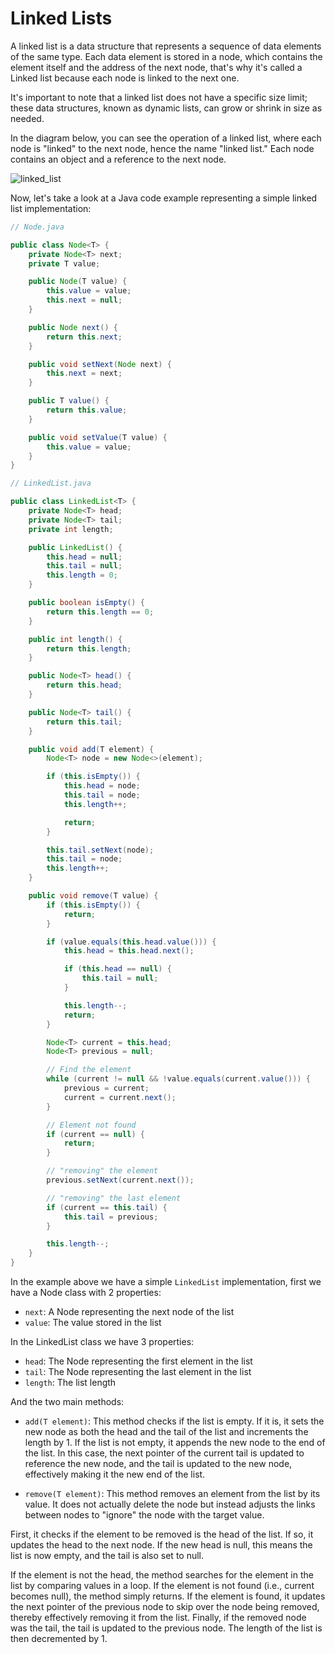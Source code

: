 # Linked Lists

A linked list is a data structure that represents a sequence of data elements of the same type. Each data element is stored in a node, which contains the element itself and the address of the next node, that's why it's called a Linked list because each node is linked to the next one.

It's important to note that a linked list does not have a specific size limit; these data structures, known as dynamic lists, can grow or shrink in size as needed.

In the diagram below, you can see the operation of a linked list, where each node is "linked" to the next node, hence the name "linked list." Each node contains an object and a reference to the next node.

![linked_list](https://user-images.githubusercontent.com/48635609/102827421-4c225680-43c1-11eb-8f9d-67812d386563.gif)

Now, let's take a look at a Java code example representing a simple linked list implementation:

```java
// Node.java

public class Node<T> {
    private Node<T> next;
    private T value;

    public Node(T value) {
        this.value = value;
        this.next = null;
    }

    public Node next() {
        return this.next;
    }

    public void setNext(Node next) {
        this.next = next;
    }

    public T value() {
        return this.value;
    }

    public void setValue(T value) {
        this.value = value;
    }
}
```

```java
// LinkedList.java

public class LinkedList<T> {
    private Node<T> head;
    private Node<T> tail;
    private int length;

    public LinkedList() {
        this.head = null;
        this.tail = null;
        this.length = 0;
    }

    public boolean isEmpty() {
        return this.length == 0;
    }

    public int length() {
        return this.length;
    }

    public Node<T> head() {
        return this.head;
    }

    public Node<T> tail() {
        return this.tail;
    }

    public void add(T element) {
        Node<T> node = new Node<>(element);

        if (this.isEmpty()) {
            this.head = node;
            this.tail = node;
            this.length++;

            return;
        }

        this.tail.setNext(node);
        this.tail = node;
        this.length++;
    }

    public void remove(T value) {
        if (this.isEmpty()) {
            return;
        }

        if (value.equals(this.head.value())) {
            this.head = this.head.next();

            if (this.head == null) {
                this.tail = null;
            }

            this.length--;
            return;
        }

        Node<T> current = this.head;
        Node<T> previous = null;

        // Find the element
        while (current != null && !value.equals(current.value())) {
            previous = current;
            current = current.next();
        }

        // Element not found
        if (current == null) {
            return;
        }

        // "removing" the element
        previous.setNext(current.next());

        // "removing" the last element
        if (current == this.tail) {
            this.tail = previous;
        }

        this.length--;
    }
}
```

In the example above we have a simple `LinkedList` implementation, first we have a Node class with 2 properties:

- `next`: A Node representing the next node of the list
- `value`: The value stored in the list

In the LinkedList class we have 3 properties:

- `head`: The Node representing the first element in the list
- `tail`: The Node representing the last element in the list
- `length`: The list length

And the two main methods:

- `add(T element)`: This method checks if the list is empty. If it is, it sets the new node as both the head and the tail of the list and increments the length by 1. If the list is not empty, it appends the new node to the end of the list. In this case, the next pointer of the current tail is updated to reference the new node, and the tail is updated to the new node, effectively making it the new end of the list.

- `remove(T element)`: This method removes an element from the list by its value. It does not actually delete the node but instead adjusts the links between nodes to "ignore" the node with the target value.

First, it checks if the element to be removed is the head of the list. If so, it updates the head to the next node. If the new head is null, this means the list is now empty, and the tail is also set to null.

If the element is not the head, the method searches for the element in the list by comparing values in a loop. If the element is not found (i.e., current becomes null), the method simply returns. If the element is found, it updates the next pointer of the previous node to skip over the node being removed, thereby effectively removing it from the list. Finally, if the removed node was the tail, the tail is updated to the previous node. The length of the list is then decremented by 1.
